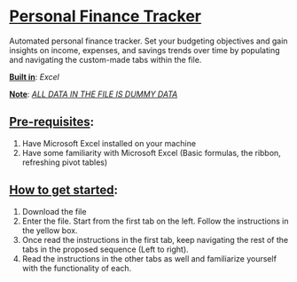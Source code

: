 # <ins>Personal Finance Tracker</ins>
Automated personal finance tracker. Set your budgeting objectives and gain insights on income, expenses, and savings trends over time by populating and navigating the custom-made tabs within the file.

**<ins>Built in</ins>**: *Excel*

**<ins>Note</ins>**: *<ins>ALL DATA IN THE FILE IS DUMMY DATA</ins>*

## <ins>Pre-requisites</ins>:

1) Have Microsoft Excel installed on your machine
2) Have some familiarity with Microsoft Excel (Basic formulas, the ribbon, refreshing pivot tables)

## <ins>How to get started</ins>:

1) Download the file
2) Enter the file. Start from the first tab on the left. Follow the instructions in the yellow box.
3) Once read the instructions in the first tab, keep navigating the rest of the tabs in the proposed sequence (Left to right).
4) Read the instructions in the other tabs as well and familiarize yourself with the functionality of each.
